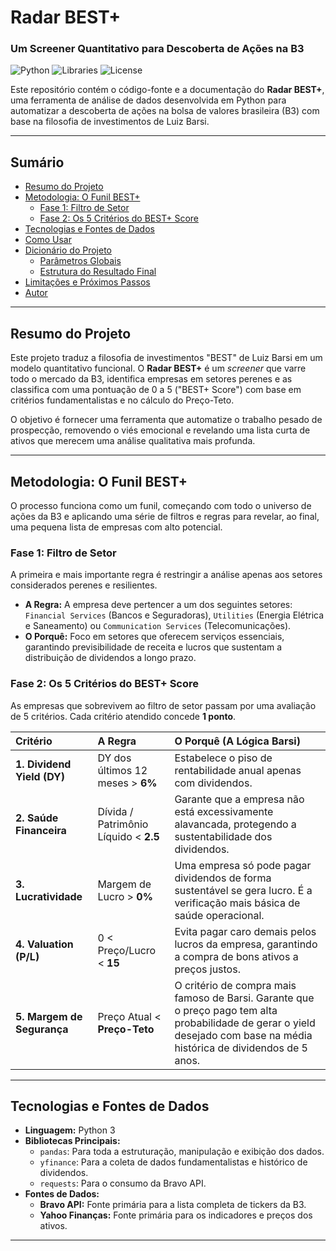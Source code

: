 # Radar BEST+
### Um Screener Quantitativo para Descoberta de Ações na B3

![Python](https://img.shields.io/badge/Python-3.10+-blue.svg)
![Libraries](https://img.shields.io/badge/Libraries-Pandas%20%7C%20yfinance%20%7C%20Requests-orange)
![License](https://img.shields.io/badge/License-MIT-green.svg)

Este repositório contém o código-fonte e a documentação do **Radar BEST+**, uma ferramenta de análise de dados desenvolvida em Python para automatizar a descoberta de ações na bolsa de valores brasileira (B3) com base na filosofia de investimentos de Luiz Barsi.

---

## Sumário

* [Resumo do Projeto](#resumo-do-projeto)
* [Metodologia: O Funil BEST+](#metodologia-o-funil-best)
    * [Fase 1: Filtro de Setor](#fase-1-filtro-de-setor)
    * [Fase 2: Os 5 Critérios do BEST+ Score](#fase-2-os-5-critérios-do-best-score)
* [Tecnologias e Fontes de Dados](#tecnologias-e-fontes-de-dados)
* [Como Usar](#como-usar)
* [Dicionário do Projeto](#dicionário-do-projeto)
    * [Parâmetros Globais](#parâmetros-globais)
    * [Estrutura do Resultado Final](#estrutura-do-resultado-final)
* [Limitações e Próximos Passos](#limitações-e-próximos-passos)
* [Autor](#autor)

---

## Resumo do Projeto

Este projeto traduz a filosofia de investimentos "BEST" de Luiz Barsi em um modelo quantitativo funcional. O **Radar BEST+** é um *screener* que varre todo o mercado da B3, identifica empresas em setores perenes e as classifica com uma pontuação de 0 a 5 ("BEST+ Score") com base em critérios fundamentalistas e no cálculo do Preço-Teto.

O objetivo é fornecer uma ferramenta que automatize o trabalho pesado de prospecção, removendo o viés emocional e revelando uma lista curta de ativos que merecem uma análise qualitativa mais profunda.

---

## Metodologia: O Funil BEST+

O processo funciona como um funil, começando com todo o universo de ações da B3 e aplicando uma série de filtros e regras para revelar, ao final, uma pequena lista de empresas com alto potencial.

### Fase 1: Filtro de Setor

A primeira e mais importante regra é restringir a análise apenas aos setores considerados perenes e resilientes.

* **A Regra:** A empresa deve pertencer a um dos seguintes setores: `Financial Services` (Bancos e Seguradoras), `Utilities` (Energia Elétrica e Saneamento) ou `Communication Services` (Telecomunicações).
* **O Porquê:** Foco em setores que oferecem serviços essenciais, garantindo previsibilidade de receita e lucros que sustentam a distribuição de dividendos a longo prazo.

### Fase 2: Os 5 Critérios do BEST+ Score

As empresas que sobrevivem ao filtro de setor passam por uma avaliação de 5 critérios. Cada critério atendido concede **1 ponto**.

| Critério | A Regra | O Porquê (A Lógica Barsi) |
| :--- | :--- | :--- |
| **1. Dividend Yield (DY)** | DY dos últimos 12 meses > **6%** | Estabelece o piso de rentabilidade anual apenas com dividendos. |
| **2. Saúde Financeira** | Dívida / Patrimônio Líquido < **2.5** | Garante que a empresa não está excessivamente alavancada, protegendo a sustentabilidade dos dividendos. |
| **3. Lucratividade** | Margem de Lucro > **0%** | Uma empresa só pode pagar dividendos de forma sustentável se gera lucro. É a verificação mais básica de saúde operacional. |
| **4. Valuation (P/L)** | 0 < Preço/Lucro < **15** | Evita pagar caro demais pelos lucros da empresa, garantindo a compra de bons ativos a preços justos. |
| **5. Margem de Segurança**| Preço Atual < **Preço-Teto** | O critério de compra mais famoso de Barsi. Garante que o preço pago tem alta probabilidade de gerar o yield desejado com base na média histórica de dividendos de 5 anos. |

---

## Tecnologias e Fontes de Dados

* **Linguagem:** Python 3
* **Bibliotecas Principais:**
    * `pandas`: Para toda a estruturação, manipulação e exibição dos dados.
    * `yfinance`: Para a coleta de dados fundamentalistas e histórico de dividendos.
    * `requests`: Para o consumo da Bravo API.
* **Fontes de Dados:**
    * **Bravo API:** Fonte primária para a lista completa de tickers da B3.
    * **Yahoo Finanças:** Fonte primária para os indicadores e preços dos ativos.

---
